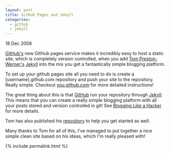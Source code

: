 ```yaml
---
layout: post
title: GitHub Pages and Jekyll
categories:
  - github
  - jekyll
---
```

<p class="date">18 Dec 2008</p>

[GitHub's](http://github.com) new GitHub pages service makes it incredibly easy to host a static site, which is completely version controlled, when you add [Tom Preston-Werner's](http://mojombo.github.com) [Jekyll](http://github.com/mojombo/jekyll) into the mix you get a fantastically simple blogging platform.

To set up your github pages site all you need to do is create a [username].github.com repository and push your site to the repository. Really simple. Checkout [you.github.com](http://you.github.com) for more detailed instructions!

The great thing about this is that [GitHub](http://github.com) run your repository through [Jekyll](http://github.com/mojombo/jekyll/tree/master). This means that you can create a really simple blogging platform with all your posts stored and version controlled in git! See [Blogging Like a Hacker](http://mojombo.github.com/2008/11/17/blogging-like-a-hacker.html) for more details.

Tom has also published his [repository](http://github.com/mojombo/tpw/tree/master) to help you get started as well.

Many thanks to Tom for all of this, I've managed to put together a nice simple clean site based on his ideas, which I'm really pleased with!

{% include permalink.html %}